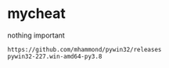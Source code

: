 # mycheat
nothing important
```
https://github.com/mhammond/pywin32/releases
pywin32-227.win-amd64-py3.8
```



